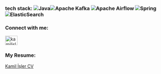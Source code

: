 
### tech stack: ![Java](https://img.shields.io/badge/java-%23ED8B00.svg?style=for-the-badge&logo=java&logoColor=white)![Apache Kafka](https://img.shields.io/badge/Apache%20Kafka-000?style=for-the-badge&logo=apachekafka) ![Apache Airflow](https://img.shields.io/badge/Apache%20Airflow-017CEE?style=for-the-badge&logo=Apache%20Airflow&logoColor=white) ![Spring](https://img.shields.io/badge/spring-%236DB33F.svg?style=for-the-badge&logo=spring&logoColor=white) ![ElasticSearch](https://img.shields.io/badge/-ElasticSearch-005571?style=for-the-badge&logo=elasticsearch) 


### Connect with me:
<a href="https://linkedin.com/in/kamilisler" target="blank"><img align="center" src="https://raw.githubusercontent.com/rahuldkjain/github-profile-readme-generator/master/src/images/icons/Social/linked-in-alt.svg" alt="kamilisler" height="30" width="40" /></a>


### My Resume:

[Kamil İşler CV](https://github.com/kmlisler/kmlisler/files/9691257/Kamil.Isler.CV.pdf)

